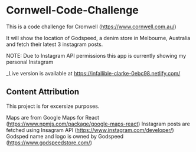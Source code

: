 # Cornwell-Code-Challenge

This is a code challenge for Cromwell (https://www.cornwell.com.au/)

It will show the location of Godspeed, a denim store in Melbourne, Australia and fetch their latest 3 instagram posts.

NOTE: Due to Instagram API permissions this app is currently showing my personal Instagram

\_Live version is available at https://infallible-clarke-0ebc98.netlify.com/

## Content Attribution

This project is for excersize purposes.

Maps are from Google Maps for React (https://www.npmjs.com/package/google-maps-react)
Instagram posts are fetched using Insagram API (https://www.instagram.com/developer/)
Godsped name and logo is owned by Godspeed (https://www.godspeedstore.com/)
